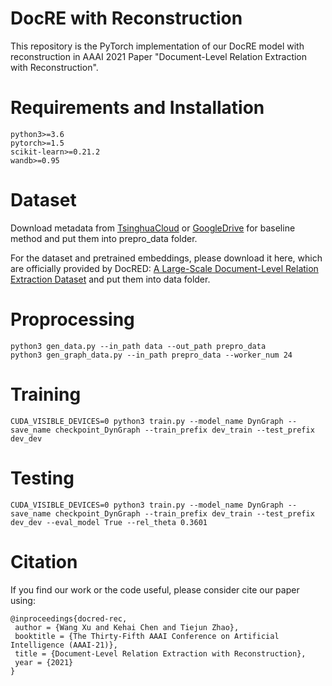 # DocRE with Reconstruction
This repository is the PyTorch implementation of our DocRE model with reconstruction in AAAI 2021 Paper "Document-Level Relation Extraction with Reconstruction".

# Requirements and Installation
```
python3>=3.6
pytorch>=1.5
scikit-learn>=0.21.2
wandb>=0.95
```

# Dataset 
Download metadata from [TsinghuaCloud](https://cloud.tsinghua.edu.cn/d/99e1c0805eb64736af95/) or [GoogleDrive](https://drive.google.com/drive/folders/1Ri3LIILKKBi3aBJjUVCOBpGX5PpONHRK) for baseline method and put them into prepro_data folder.

For the dataset and pretrained embeddings, please download it here, which are officially provided by DocRED: [A Large-Scale Document-Level Relation Extraction Dataset](https://arxiv.org/abs/1906.06127) and put them into data folder.
# Proprocessing
```
python3 gen_data.py --in_path data --out_path prepro_data
python3 gen_graph_data.py --in_path prepro_data --worker_num 24
```
# Training
```
CUDA_VISIBLE_DEVICES=0 python3 train.py --model_name DynGraph --save_name checkpoint_DynGraph --train_prefix dev_train --test_prefix dev_dev
```
# Testing
```
CUDA_VISIBLE_DEVICES=0 python3 train.py --model_name DynGraph --save_name checkpoint_DynGraph --train_prefix dev_train --test_prefix dev_dev --eval_model True --rel_theta 0.3601
```
# Citation
If you find our work or the code useful, please consider cite our paper using:
```
@inproceedings{docred-rec,
 author = {Wang Xu and Kehai Chen and Tiejun Zhao},
 booktitle = {The Thirty-Fifth AAAI Conference on Artificial Intelligence (AAAI-21)},
 title = {Document-Level Relation Extraction with Reconstruction},
 year = {2021}
}
```
